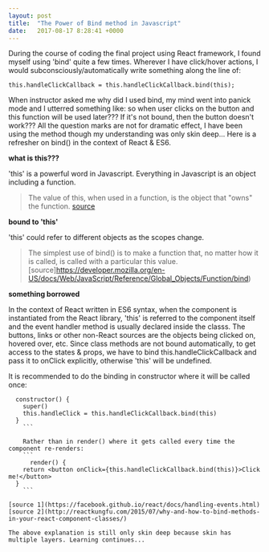 ```yaml
---
layout: post
title:  "The Power of Bind method in Javascript"
date:   2017-08-17 8:28:41 +0000
---
```



During the course of coding the final project using React framework, I found myself using 'bind' quite a few times. Wherever I have click/hover actions, I would subconsciously/automatically write something along the line of:

```
this.handleClickCallback = this.handleClickCallback.bind(this);

```

When instructor asked me why did I used bind, my mind went into panick mode and I utterred something like: so when user clicks on the button and this function will be used later??? If it's not bound, then the button doesn't work???  All the question marks are not for dramatic effect, I have been using the method though my understanding was only skin deep... Here is a refresher on bind() in the context of React & ES6.


**what is this???**

 'this' is a powerful word in Javascript. Everything in Javascript is an object including a function. 
 
> The value of this, when used in a function, is the object that "owns" the function. [source](https://www.w3schools.com/js/js_function_invocation.asp)
> 

**bound to 'this'**

'this' could refer to different objects as the scopes change.

> The simplest use of bind() is to make a function that, no matter how it is called, is called with a particular this value. [source]https://developer.mozilla.org/en-US/docs/Web/JavaScript/Reference/Global_Objects/Function/bind)
> 


**something borrowed**

In the context of React written in ES6 syntax, when the component is instantiated from the React library, 'this' is referred to the component itself and the event handler method is usually declared inside the classs.  The buttons, links or other non-React sources are the objects being clicked on, hovered over, etc.   Since class methods are not bound automatically, to get access to the states & props, we have to bind this.handleClickCallback and pass it to onClick explicitly, otherwise 'this' will be undefined.

It is recommended to do the binding in constructor where it will be called once:

```
  constructor() {
    super()
    this.handleClick = this.handleClickCallback.bind(this)  
  }
	```
	
	Rather than in render() where it gets called every time the component re-renders:
	```
	  render() {
    return <button onClick={this.handleClickCallback.bind(this)}>Click me!</button>
  }
	```

[source 1](https://facebook.github.io/react/docs/handling-events.html)
[source 2](http://reactkungfu.com/2015/07/why-and-how-to-bind-methods-in-your-react-component-classes/)

The above explanation is still only skin deep because skin has multiple layers. Learning continues...










 


